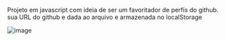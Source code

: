 Projeto em javascript com ideia de ser um favoritador de perfis do github. sua URL do github e dada ao arquivo e armazenada no localStorage

![image](https://github.com/Miguel-Pezzini/Project-Github-Favorites/assets/145977248/866fa7bb-ac62-48b1-aa8f-fd6c2d1bcfc1)

